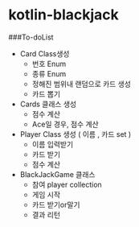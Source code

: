 # kotlin-blackjack

###To-doList
- Card Class생성  
    - 번호 Enum 
    - 종류 Enum 
    - 정해진 범위내 랜덤으로 카드 생성
    - 카드 뽑기
- Cards 클래스 생성
    - 점수 계산 
    - Ace일 경우, 점수 계산
- Player  Class 생성 ( 이름 , 카드 set )
    - 이름 입력받기
    - 카드 받기
    - 점수 계산
- BlackJackGame 클래스
    - 참여 player collection
    - 게임 시작
    - 카드 받기or말기
    - 결과 리턴
